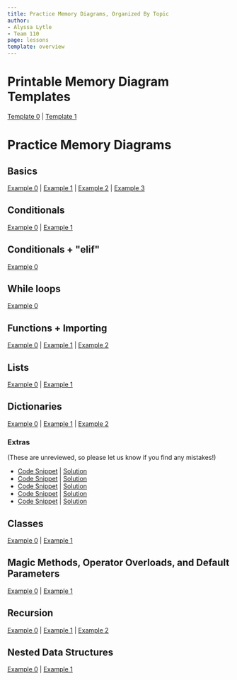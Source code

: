 ```yaml
---
title: Practice Memory Diagrams, Organized By Topic
author:
- Alyssa Lytle
- Team 110
page: lessons
template: overview
---
```

# Printable Memory Diagram Templates
[Template 0](/static/MDTemplate0.png) | [Template 1](/static/MDTemplate1.png)

# Practice Memory Diagrams

## Basics
[Example 0](/resources/practice/memory-diagrams/basic/basic-00.html) | 
[Example 1](/resources/practice/memory-diagrams/basic/basic-01.html) | 
[Example 2](/resources/practice/memory-diagrams/basic/basic-02.html) |
[Example 3](/resources/practice/memory-diagrams/basic/basic-03.html) 

## Conditionals
[Example 0](/resources/practice/memory-diagrams/conditionals/conditionals-00.html) |
[Example 1](/resources/practice/memory-diagrams/conditionals/conditionals-01.html)

## Conditionals + "elif"
[Example 0](/resources/practice/memory-diagrams/elif/elif-00.html)

## While loops
[Example 0](/resources/practice/memory-diagrams/while/while-00.html)

<!-- ## bool Operators

## f-strings

## Functions -->

## Functions + Importing 

[Example 0](/resources/practice/memory-diagrams/functions/func-import-00.html) | 
[Example 1](/resources/practice/memory-diagrams/functions/func-import-01.html) | [Example 2](/resources/practice/memory-diagrams/functions/func-import-02.html)

## Lists 
[Example 0](/resources/practice/memory-diagrams/lists/lists-00.html) |
[Example 1](/resources/practice/memory-diagrams/lists/lists-01.html)

## Dictionaries

[Example 0](/resources/practice/memory-diagrams/dicts/dicts-00.html) |
[Example 1](/resources/practice/memory-diagrams/dicts/dicts-01.html) |
[Example 2](/resources/practice/memory-diagrams/dicts/lineups.html)

### Extras 
(These are unreviewed, so please let us know if you find any mistakes!)

* [Code Snippet](/static/practice-mem-diagrams/pallavi1.png) | [Solution](/static/practice-mem-diagrams/pallavi1_sol.png)
* [Code Snippet](/static/practice-mem-diagrams/chloe1.png) | [Solution](/static/practice-mem-diagrams/Chloe1_sol.png) 
* [Code Snippet](/static/practice-mem-diagrams/vrinda2.pdf) | [Solution](/static/practice-mem-diagrams/vrinda2_sol.pdf) 
* [Code Snippet](/static/practice-mem-diagrams/Pallavi3.png) | [Solution](/static/practice-mem-diagrams/Pallavi3_sol.pdf) 
* [Code Snippet](/static/practice-mem-diagrams/Pallavi4.png) | [Solution](/static/practice-mem-diagrams/Pallavi4_sol.pdf) 

## Classes

[Example 0](/resources/practice/memory-diagrams/oop/tweets.html) | 
[Example 1](/resources/practice/memory-diagrams/oop/stadium.html)

## Magic Methods, Operator Overloads, and Default Parameters

[Example 0](/resources/practice/memory-diagrams/oop-advanced/team.html) |
[Example 1](/resources/practice/memory-diagrams/oop-advanced/playlist.html) 

## Recursion
[Example 0](/resources/practice/memory-diagrams/recursion/basic-loop.html) |
[Example 1](/resources/practice/memory-diagrams/recursion/list-len.html) |
[Example 2](/resources/practice/memory-diagrams/recursion/silly-loop.html)

## Nested Data Structures
[Example 0](/resources/practice/memory-diagrams/nested-structures/data.html) |
[Example 1](/resources/practice/memory-diagrams/nested-structures/nested.html)